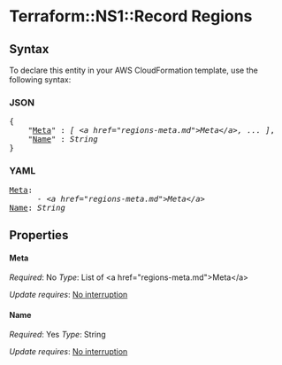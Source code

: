 # Terraform::NS1::Record Regions

## Syntax

To declare this entity in your AWS CloudFormation template, use the following syntax:

### JSON

<pre>
{
    "<a href="#meta" title="Meta">Meta</a>" : <i>[ &lt;a href=&#34;regions-meta.md&#34;&gt;Meta&lt;/a&gt;, ... ]</i>,
    "<a href="#name" title="Name">Name</a>" : <i>String</i>
}
</pre>

### YAML

<pre>
<a href="#meta" title="Meta">Meta</a>: <i>
      - &lt;a href=&#34;regions-meta.md&#34;&gt;Meta&lt;/a&gt;</i>
<a href="#name" title="Name">Name</a>: <i>String</i>
</pre>

## Properties

#### Meta

_Required_: No
_Type_: List of &lt;a href=&#34;regions-meta.md&#34;&gt;Meta&lt;/a&gt;

_Update requires_: [No interruption](https://docs.aws.amazon.com/AWSCloudFormation/latest/UserGuide/using-cfn-updating-stacks-update-behaviors.html#update-no-interrupt)

#### Name

_Required_: Yes
_Type_: String

_Update requires_: [No interruption](https://docs.aws.amazon.com/AWSCloudFormation/latest/UserGuide/using-cfn-updating-stacks-update-behaviors.html#update-no-interrupt)

